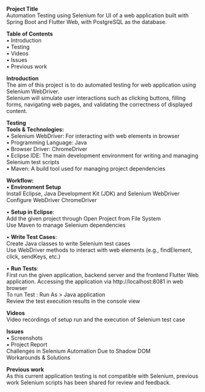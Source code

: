 **Project Title**  
Automation Testing using Selenium for UI of a web application built with Spring Boot and Flutter Web, with PostgreSQL as the database.

**Table of Contents**  
•	Introduction  
•	Testing  
•	Videos  
•	Issues  
•	Previous work  

**Introduction**  
    The aim of this project is to do automated testing for web application using Selenium WebDriver.   
    Selenium will simulate user interactions such as clicking buttons, filling forms, navigating web pages, and validating the correctness of displayed content.

**Testing**  
    **Tools & Technologies:**  
•	Selenium WebDriver: For interacting with web elements in browser  
•	Programming Language: Java  
•	Browser Driver: ChromeDriver  
•	Eclipse IDE: The main development environment for writing and managing Selenium test scripts  
•	Maven: A build tool used for managing project dependencies  

   **Workflow:**  
•	**Environment Setup**  
    Install Eclipse, Java Development Kit (JDK) and Selenium WebDriver  
    Configure WebDriver ChromeDriver  

•	**Setup in Eclipse**:  
    Add the given project through Open Project from File System  
    Use Maven to manage Selenium dependencies  

•	**Write Test Cases**:  
    Create Java classes to write Selenium test cases  
    Use WebDriver methods to interact with web elements (e.g., findElement, click, sendKeys, etc.)  

•	**Run Tests**:  
    First run the given application, backend server and the frontend Flutter Web application. Accessing the application via http://localhost:8081 in web browser  
    To run Test : Run As > Java application  
    Review the test execution results in the console view  

**Videos**  
    Video recordings of setup run and the execution of Selenium test case  

**Issues**  
•	Screenshots  
•	Project Report  
    Challenges in Selenium Automation Due to Shadow DOM  
    Workarounds & Solutions  

**Previous work**      
    As this current application testing is not compatible with Selenium, previous work Selenium scripts has been shared for review and feedback.  

